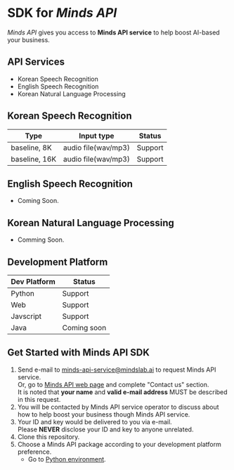 # SDK for *Minds API*

*Minds API* gives you access to **Minds API service** to help boost AI-based your business.

## API Services
- Korean Speech Recognition
- English Speech Recognition
- Korean Natural Language Processing 

## Korean Speech Recognition

|     Type      |      Input type     | Status       | 
| ------------- | ------------------- | ------------ |
| baseline, 8K  | audio file(wav/mp3) | Support      |
| baseline, 16K | audio file(wav/mp3) | Support      |

## English Speech Recognition
- Coming Soon.

## Korean Natural Language Processing
- Comming Soon.

## Development Platform

| Dev Platform  |    Status   |
| ------------- | ----------- |
| Python        | Support     |
| Web           | Support     |
| Javscript     | Support     |
| Java          | Coming soon |


## Get Started with Minds API SDK
1. Send e-mail to minds-api-service@mindslab.ai to request Minds API service.  
     Or, go to [Minds API web page](http://mindslab.ai/?page_id=4789) and complete "Contact us" section.   
   It is noted that **your name** and **valid e-mail address** MUST be described in this request.
2. You will be contacted by Minds API service operator to discuss about how to help boost your business though Minds API service.
3. Your ID and key would be delivered to you via e-mail.  
Please **NEVER** disclose your ID and key to anyone unrelated.
4. Clone this repository.   
5. Choose a Minds API package according to your development platform preference.   
   - Go to [Python environment](https://github.com/mindslab-ai/Minds_API_SDK/tree/master/py).
